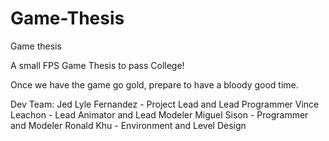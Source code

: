 # Game-Thesis
Game thesis

A small FPS Game Thesis to pass College! 

Once we have the game go gold, prepare to have a bloody good time.

Dev Team:
Jed Lyle Fernandez - Project Lead and Lead Programmer
Vince Leachon - Lead Animator and Lead Modeler
Miguel Sison - Programmer and Modeler
Ronald Khu - Environment and Level Design
